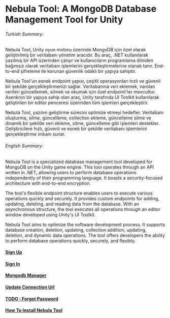 # Nebula Tool: A MongoDB Database Management Tool for Unity

###### Turkish Summary:

Nebula Tool, Unity oyun motoru üzerinde MongoDB için özel olarak geliştirilmiş bir veritabanı yönetim aracıdır. Bu araç,
.NET kullanılarak yazılmış bir API üzerinden çalışır ve kullanıcıların programlama dilinden bağımsız olarak veritabanı
işlemlerini gerçekleştirmelerine olanak tanır. End-to-end şifreleme ile korunan güvenlik odaklı bir yapıya sahiptir.

Nebula Tool'un esnek endpoint yapısı, çeşitli operasyonları hızlı ve güvenli bir şekilde gerçekleştirmenizi sağlar.
Veritabanına veri eklemek, varolan verileri güncellemek, silmek ve okumak için özel endpoint'ler mevcuttur. Asenkron bir
yapıya sahip olan araç, Unity tarafında UI Toolkit kullanılarak geliştirilen bir editor penceresi üzerinden tüm
işlemleri gerçekleştirir.

Nebula Tool, yazılım geliştirme sürecini optimize etmeyi hedefler. Veritabanı oluşturma, silme, güncelleme, collection
ekleme, güncelleme silme ve dinamik bir şekilde veri ekleme, silme, güncelleme gibi işlemleri destekler. Geliştiricilere
hızlı, güvenli ve esnek bir şekilde veritabanı işlemlerini gerçekleştirme imkanı sunar.

###### English Summary:

Nebula Tool is a specialized database management tool developed for MongoDB on the Unity game engine. This tool operates
through an API written in .NET, allowing users to perform database operations independently of their programming
language. It boasts a security-focused architecture with end-to-end encryption.

The tool's flexible endpoint structure enables users to execute various operations quickly and securely. It provides
custom endpoints for adding, updating, deleting, and reading data from the database. With an asynchronous structure, the
tool executes all operations through an editor window developed using Unity's UI Toolkit.

Nebula Tool aims to optimize the software development process. It supports database creation, deletion, updating,
collection addition, updating, deletion, and dynamic data operations. The tool offers developers the ability to perform
database operations quickly, securely, and flexibly.

#### [Sign Up](SignUp.md)

#### [Sign In](SignIn.md)

#### [Mongodb Manager](MongodbManager.md)

#### [Update Connection Url](UpdateConnectionUrl.md)

#### [TODO : Forgot Password](ForgotPassword.md)

#### [How To Install Nebula Tool](NebulaInstall.md)
